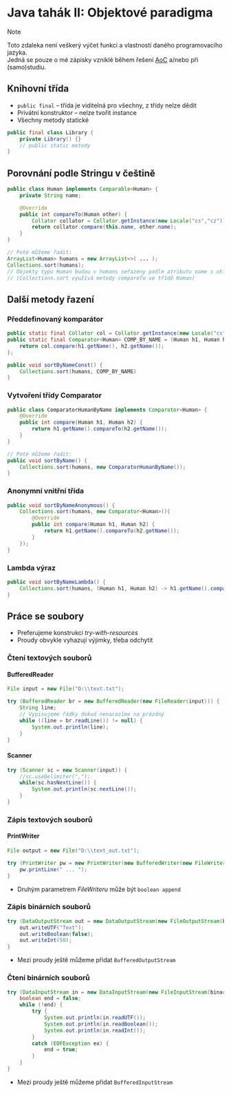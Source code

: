 # Java tahák II: Objektové paradigma

> [!NOTE]  
> Toto zdaleka není veškerý výčet funkcí a vlastností daného programovacího jazyka.<br>Jedná se pouze o&nbsp;mé zápisky vzniklé během řešení [AoC](https://github.com/RDMCz/AdventOfCode) a/nebo při (samo)studiu.

## Knihovní třída

* `public final` – třída je viditelná pro všechny, z třídy nelze dědit
* Privátní konstruktor – nelze tvořit instance
* Všechny metody statické

```java
public final class Library {
    private Library() {}
    // public static metody
}
```

## Porovnání podle Stringu v češtině

```java
public class Human implements Comparable<Human> {
    private String name;

    @Override
    public int compareTo(Human other) {
        Collator collator = Collator.getInstance(new Locale("cs","cz"));
        return collator.compare(this.name, other.name);
    }
}

// Poté můžeme řadit:
ArrayList<Human> humans = new ArrayList<>( ... );
Collections.sort(humans);
// Objekty typu Human budou v humans seřazeny podle atributu name s ohledem na českou abecedu
// (Collections.sort využívá metody compareTo ve třídě Human)
```

## Další metody řazení

### Předdefinovaný komparátor

```java
public static final Collator col = Collator.getInstance(new Locale("cs","cz"));
public static final Comparator<Human> COMP_BY_NAME = (Human h1, Human h2) -> {
    return col.compare(h1.getName(), h2.getName());
};

public void sortByNameConst() {
    Collections.sort(humans, COMP_BY_NAME)
}
```

### Vytvoření třídy Comparator

```java
public class ComparatorHumanByName implements Comparator<Human> {
    @Override
    public int compare(Human h1, Human h2) {
        return h1.getName().compareTo(h2.getName());
    }
}

// Poté můžeme řadit:
public void sortByName() {
    Collections.sort(humans, new ComparatorHumanByName());
}
```

### Anonymní vnitřní třída

```java
public void sortByNameAnonymous() {
    Collections.sort(humans, new Comparator<Human>(){
        @Override
        public int compare(Human h1, Human h2) {
            return h1.getName().compareTo(h2.getName());
        }
    });
}
```

### Lambda výraz

```java
public void sortByNameLambda() {
    Collections.sort(humans, (Human h1, Human h2) -> h1.getName().compareTo(h2.getName()));
}
```

## Práce se soubory

* Preferujeme konstrukci _try-with-resources_
* Proudy obvykle vyhazují výjimky, třeba odchytit

### Čtení textových souborů

#### BufferedReader

```java
File input = new File("D:\\text.txt");

try (BufferedReader br = new BufferedReader(new FileReader(input))) {
    String line;
    // Vypisujeme řádky dokud nenarazíme na prázdný
    while ((line = br.readLine()) != null) {
        System.out.println(line);
    }
}
```

#### Scanner

```java
try (Scanner sc = new Scanner(input)) {
    //sc.useDelimiter(",");
    while(sc.hasNextLine()) {
        System.out.println(sc.nextLine());
    }
}
```

### Zápis textových souborů

#### PrintWriter

```java
File output = new File("D:\\text_out.txt");

try (PrintWriter pw = new PrintWriter(new BufferedWriter(new FileWriter(output)))) {
    pw.printLine(" ... ");
}
```

* Druhým parametrem _FileWriteru_ může být `boolean append`

### Zápis binárních souborů

```java
try (DataOutputStream out = new DataOutputStream(new FileOutputStream(binaryFile))) {
    out.writeUTF("Text");
    out.writeBoolean(false);
    out.writeInt(50);
}
```

* Mezi proudy ještě můžeme přidat `BufferedOutputStream`

### Čtení binárních souborů

```java
try (DataInputStream in = new DataInputStream(new FileInputStream(binaryFile))) {
    boolean end = false;
    while (!end) {
        try {
            System.out.println(in.readUTF());
            System.out.println(in.readBoolean());
            System.out.println(in.readInt());                    
        }
        catch (EOFException ex) {
            end = true;
        }
    }
}
```

* Mezi proudy ještě můžeme přidat `BufferedInputStream`
